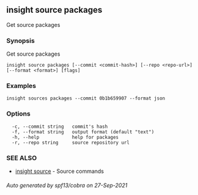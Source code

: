 ## insight source packages

Get source packages

### Synopsis

Get source packages

```
insight source packages [--commit <commit-hash>] [--repo <repo-url>] [--format <format>] [flags]
```

### Examples

```
insight sources packages --commit 0b1b659907 --format json
```

### Options

```
  -c, --commit string   commit's hash
  -f, --format string   output format (default "text")
  -h, --help            help for packages
  -r, --repo string     source repository url
```

### SEE ALSO

* [insight source](insight_source.md)	 - Source commands

###### Auto generated by spf13/cobra on 27-Sep-2021
